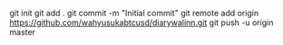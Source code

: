git init
git add .
git commit -m "Initial commit"
git remote add origin https://github.com/wahyusukabtcusd/diarywalinn.git
git push -u origin master

